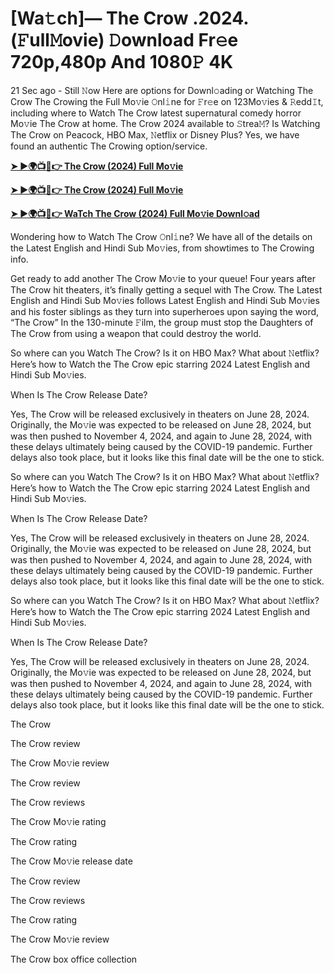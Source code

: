 <h1>[Wa𝚝ch]— The Crow .2024.(𝙵ull𝙼ovie) 𝙳ownload Fr𝚎e 720p,480p And 1080𝙿 4K</h1>

21 Sec ago - Still 𝙽ow Here are options for Downl𝚘ading or Watching The Crow The Crowing the Full Mo𝚟ie 𝙾nl𝚒ne for 𝙵r𝚎e on 123Mo𝚟ies & 𝚁edd𝙸t, including where to Watch The Crow latest supernatural comedy horror Mo𝚟ie The Crow at home. The Crow 2024 available to 𝚂trea𝙼? Is Watching The Crow on Peacock, HBO Max, 𝙽etflix or Disney Plus? Yes, we have found an authentic The Crowing option/service.

**[➤ ►🌍📺📱👉 The Crow (2024) Full Mo𝚟ie](https://cutt.ly/aenrhi9g)**

**[➤ ►🌍📺📱👉 The Crow (2024) Full Mo𝚟ie](https://cutt.ly/aenrhi9g)**

**[➤ ►🌍📺📱👉 WaTch The Crow (2024) Full Mo𝚟ie Downl𝚘ad](https://cutt.ly/aenrhi9g)**

Wondering how to Watch The Crow 𝙾nl𝚒ne? We have all of the details on the Latest English and Hindi Sub Mo𝚟ies, from showtimes to The Crowing info.

Get ready to add another The Crow Mo𝚟ie to your queue! Four years after The Crow hit theaters, it’s finally getting a sequel with The Crow. The Latest English and Hindi Sub Mo𝚟ies follows Latest English and Hindi Sub Mo𝚟ies and his foster siblings as they turn into superheroes upon saying the word, “The Crow” In the 130-minute 𝙵ilm, the group must stop the Daughters of The Crow from using a weapon that could destroy the world.

So where can you Watch The Crow? Is it on HBO Max? What about 𝙽etflix? Here’s how to Watch the The Crow epic starring 2024 Latest English and Hindi Sub Mo𝚟ies.

When Is The Crow Release Date?

Yes, The Crow will be released exclusively in theaters on June 28, 2024. Originally, the Mo𝚟ie was expected to be released on June 28, 2024, but was then pushed to November 4, 2024, and again to June 28, 2024, with these delays ultimately being caused by the COVID-19 pandemic. Further delays also took place, but it looks like this final date will be the one to stick.

So where can you Watch The Crow? Is it on HBO Max? What about 𝙽etflix? Here’s how to Watch the The Crow epic starring 2024 Latest English and Hindi Sub Mo𝚟ies.

When Is The Crow Release Date?

Yes, The Crow will be released exclusively in theaters on June 28, 2024. Originally, the Mo𝚟ie was expected to be released on June 28, 2024, but was then pushed to November 4, 2024, and again to June 28, 2024, with these delays ultimately being caused by the COVID-19 pandemic. Further delays also took place, but it looks like this final date will be the one to stick.

So where can you Watch The Crow? Is it on HBO Max? What about 𝙽etflix? Here’s how to Watch the The Crow epic starring 2024 Latest English and Hindi Sub Mo𝚟ies.

When Is The Crow Release Date?

Yes, The Crow will be released exclusively in theaters on June 28, 2024. Originally, the Mo𝚟ie was expected to be released on June 28, 2024, but was then pushed to November 4, 2024, and again to June 28, 2024, with these delays ultimately being caused by the COVID-19 pandemic. Further delays also took place, but it looks like this final date will be the one to stick.

The Crow

The Crow review

The Crow Mo𝚟ie review

The Crow review

The Crow reviews

The Crow Mo𝚟ie rating

The Crow rating

The Crow Mo𝚟ie release date

The Crow review

The Crow reviews

The Crow rating

The Crow Mo𝚟ie review

The Crow box office collection
